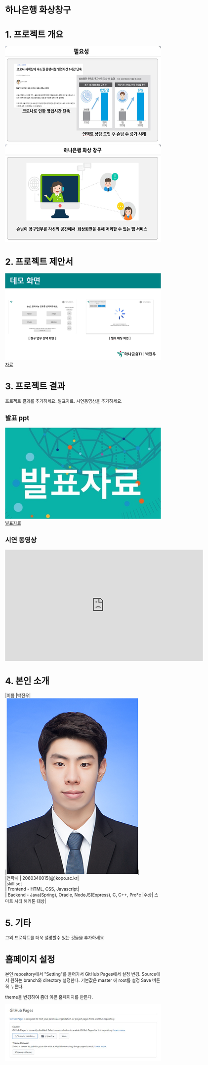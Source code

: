 # 하나은행 화상창구

# 1. 프로젝트 개요

<img width="560" height="315" src="필요성.JPG"/><br>
<img width="560" height="315" src="필요성2.JPG"/><br>

# 2. 프로젝트 제안서


   <img src="제안서 포스터.JPG"/>[자료](/2060340015_박진우_프로젝트_제안서.pptx)<br>
 

# 3. 프로젝트 결과
프로젝트 결과를 추가하세요. 발표자료. 시연동영상을 추가하세요.

## 발표 ppt 
   <img src="ppt.jpg"/>[발표자료](/project.pptx)<br>

## 시연 동영상 

   <iframe id="ytplayer" type="text/html" width="640" height="360" src="https://www.youtube.com/embed/6LxbdIjWP04" frameborder="0"></iframe>

# 4. 본인 소개


|이름 |박진우|  
|![박진우](/박진우.jpg)|  
|연락처 | 2060340015(@)kopo.ac.kr|  
|skill set  
| Frontend - HTML, CSS, Javascript|  
| Backend - Java(Spring), Oracle, NodeJS(Express), C, C++, Pro*c
|수상| 스마트 시티 해커톤 대상|  

# 5. 기타
그외 프로젝트를 더욱 설명할수 있는 것들을 추가하세요

# 홈페이지 설정
 본인 repository에서 "Setting"를 들어가서 GitHub Pages에서 설정 변경.
 <Source>
 Source에서 원하는 branch와 directory 설정한다. 
 기본값은 master 에 root를 설정 
 Save 버튼 꼭 누른다.
 
 <Theme Chooser>
 theme을 변경하여 좀더 이쁜 홈페이지를 만든다.
   
   <img src="homepage.JPG"/><br>
   
 
